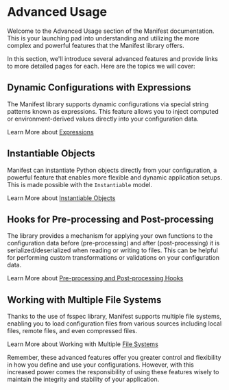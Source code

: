 # Advanced Usage

Welcome to the Advanced Usage section of the Manifest documentation. This is your launching pad into understanding and utilizing the more complex and powerful features that the Manifest library offers.

In this section, we'll introduce several advanced features and provide links to more detailed pages for each. Here are the topics we will cover:

## Dynamic Configurations with Expressions

The Manifest library supports dynamic configurations via special string patterns known as expressions. This feature allows you to inject computed or environment-derived values directly into your configuration data.

Learn More about [Expressions](/advanced_usage/expressions.md)

## Instantiable Objects

Manifest can instantiate Python objects directly from your configuration, a powerful feature that enables more flexible and dynamic application setups. This is made possible with the `Instantiable` model.

Learn More about [Instantiable Objects](/advanced_usage/instantiable.md)

## Hooks for Pre-processing and Post-processing

The library provides a mechanism for applying your own functions to the configuration data before (pre-processing) and after (post-processing) it is serialized/deserialized when reading or writing to files. This can be helpful for performing custom transformations or validations on your configuration data.

Learn More about [Pre-processing and Post-processing Hooks](/advanced_usage/hooks.md)

## Working with Multiple File Systems

Thanks to the use of fsspec library, Manifest supports multiple file systems, enabling you to load configuration files from various sources including local files, remote files, and even compressed files.

Learn More about Working with Multiple [File Systems](/advanced_usage/file_systems.md)

Remember, these advanced features offer you greater control and flexibility in how you define and use your configurations. However, with this increased power comes the responsibility of using these features wisely to maintain the integrity and stability of your application.